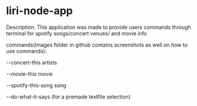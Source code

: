 # liri-node-app
 Description: This application was made to provide users commands through terminal for spotify songs/concert venues/ and movie info
 
 commands(Images folder in github contains screenshots as well on how to use commands): 
 
 --concert-this artists
 
 --movie-this movie
 
 --spotify-this-song song
 
 --do-what-it-says (for a premade textfile selection)
